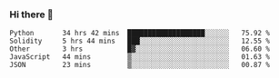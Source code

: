 ### Hi there 👋


<!--START_SECTION:waka-->
```text
Python       34 hrs 42 mins  ███████████████████░░░░░░   75.92 % 
Solidity     5 hrs 44 mins   ███░░░░░░░░░░░░░░░░░░░░░░   12.55 % 
Other        3 hrs           █▓░░░░░░░░░░░░░░░░░░░░░░░   06.60 % 
JavaScript   44 mins         ▒░░░░░░░░░░░░░░░░░░░░░░░░   01.63 % 
JSON         23 mins         ▒░░░░░░░░░░░░░░░░░░░░░░░░   00.87 % 
```
<!--END_SECTION:waka-->
<!--
**jimtje/jimtje** is a ✨ _special_ ✨ repository because its `README.md` (this file) appears on your GitHub profile.


Here are some ideas to get you started:

- 🔭 I’m currently working on ...
- 🌱 I’m currently learning ...
- 👯 I’m looking to collaborate on ...
- 🤔 I’m looking for help with ...
- 💬 Ask me about ...
- 📫 How to reach me: ...
- 😄 Pronouns: ...
- ⚡ Fun fact: ...
-->
